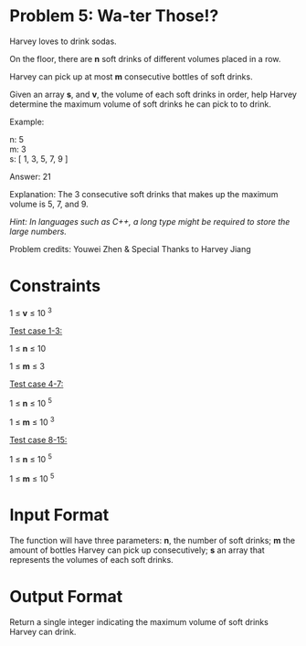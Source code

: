 # Problem 5: Wa-ter Those!?

Harvey loves to drink sodas. 

On the floor, there are **n** soft drinks of different volumes placed in a row.

Harvey can pick up at most **m** consecutive bottles of soft drinks. 

Given an array **s**, and **v**, the volume  of each soft drinks in order, help Harvey determine the maximum volume of soft drinks he can pick to to drink.

Example:

n: 5<br>
m: 3<br>
s: [ 1, 3, 5, 7, 9 ]

Answer: 21

Explanation: The 3 consecutive soft drinks that makes up the maximum volume is 5, 7, and 9.

*Hint: In languages such as C++, a long type might be required to store the large numbers.*

Problem credits: Youwei Zhen & Special Thanks to Harvey Jiang

# Constraints

1 $\leq$ **v** $\leq$ 10 <sup>3</sup>

<u>Test case 1-3:</u> 

1 $\leq$ **n** $\leq$ 10

1 $\leq$ **m** $\leq$ 3

<u>Test case 4-7:</u>

1 $\leq$ **n** $\leq$ 10 <sup>5</sup>

1 $\leq$ **m** $\leq$ 10 <sup>3</sup>

<u>Test case 8-15:</u>

1 $\leq$ **n** $\leq$ 10 <sup>5</sup>

1 $\leq$ **m** $\leq$ 10 <sup>5</sup>

# Input Format
The function will have three parameters: **n**, the number of soft drinks; **m** the amount of bottles Harvey can pick up consecutively; **s** an array that represents the volumes of each soft drinks.


# Output Format
Return a single integer indicating the maximum volume of soft drinks Harvey can drink.